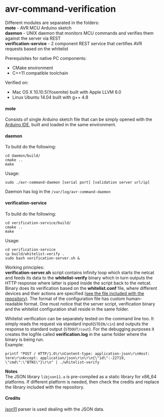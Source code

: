 # avr-command-verification

Different modules are separated in the folders:</BR>
**mote** - AVR MCU Arduino sketch</BR>
**daemon** - UNIX daemon that monitors MCU commands and verifies them against the server via REST</BR>
**verification-service** - 2 component REST service that certifies AVR requests based on the whitelist

Prerequisites for native PC components:
* CMake environment
* C++11 compatible toolchain

Verified on:
* Mac OS X 10.10.5(Yosemite) built with Apple LLVM 6.0
* Linux Ubuntu 14.04 built with g++ 4.8

#### mote
Consists of single Arduino sketch file that can be simply opened with the [Arduino IDE](https://www.arduino.cc/en/Main/Software), built and loaded in the same environment.</BR>

#### daemon
To build do the following:</BR>
```
cd daemon/build/
cmake ..
make
```
Usage:</BR>
```
sudo ./avr-command-daemon [serial port] [validation server url/ip]
```
Daemon has log in the `/var/log/avr-command-daemon`

#### verification-service
To build do the following:</BR>
```
cd verification-service/build/
cmake ..
make
```
Usage:</BR>
```
cd verification-service
cp build/whitelist-verify .
sudo bash verification-server.sh &
```
Working principles:</BR>
**verification-server.sh** script contains infinity loop which starts the netcat and feeds its data to the **whitelist-verify** binary which in turn outputs the HTTP response where latter is piped inside the script back to the netcat. Binary does its verification based on the **whitelist.conf** file, where different devices and their actions are specified ([see the file included with the repository](https://github.com/svenKautlenbach/avr-command-verification/blob/master/verification-service/whitelist.conf)). The format of the configuration file has custom human-readable format. One must notice that the server script, verification binary and the whitelist configuration shall reside in the same folder.

Whitelist verification can be separately tested on the command line too. It simply reads the request via standard input(```STDIN/cin```) and outputs the response to standard output (```STDOUT/cout```). For the debugging purposes it creates the logfile called **verification.log** in the same folder where the binary is being run.</BR>
Example:</BR>
```
printf "POST / HTTP/1.0\r\nContent-type: application-json\r\nHost: tere\r\nAccept: application/json\r\n\r\n{\"id\":-22719, \"cmd\":\"BTN1\"}\r\n" | ./whitelist-verify 
```

**Notes**</BR>
The JSON library ```libjson11.a``` is pre-compiled as a static library for x86_64 platforms. If different platform is needed, then check the credits and replace the library included with the repository.

#### Credits
[json11](https://github.com/dropbox/json11) parser is used dealing with the JSON data.
